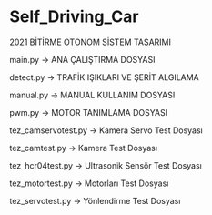 # Self_Driving_Car

2021 BİTİRME OTONOM SİSTEM TASARIMI

main.py -> ANA ÇALIŞTIRMA DOSYASI

detect.py -> TRAFİK IŞIKLARI VE ŞERİT ALGILAMA

manual.py -> MANUAL KULLANIM DOSYASI

pwm.py -> MOTOR TANIMLAMA DOSYASI

tez_camservotest.py -> Kamera Servo Test Dosyası

tez_camtest.py -> Kamera Test Dosyası

tez_hcr04test.py -> Ultrasonik Sensör Test Dosyası

tez_motortest.py -> Motorları Test Dosyası

tez_servotest.py -> Yönlendirme Test Dosyası
